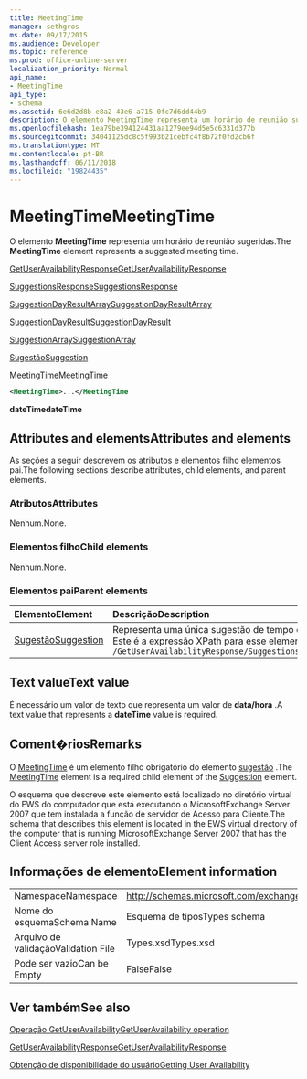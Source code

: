 ```yaml
---
title: MeetingTime
manager: sethgros
ms.date: 09/17/2015
ms.audience: Developer
ms.topic: reference
ms.prod: office-online-server
localization_priority: Normal
api_name:
- MeetingTime
api_type:
- schema
ms.assetid: 6e6d2d8b-e8a2-43e6-a715-0fc7d6dd44b9
description: O elemento MeetingTime representa um horário de reunião sugeridas.
ms.openlocfilehash: 1ea79be394124431aa1279ee94d5e5c6331d377b
ms.sourcegitcommit: 34041125dc8c5f993b21cebfc4f8b72f0fd2cb6f
ms.translationtype: MT
ms.contentlocale: pt-BR
ms.lasthandoff: 06/11/2018
ms.locfileid: "19824435"
---
```

# <a name="meetingtime"></a><span data-ttu-id="99f57-103">MeetingTime</span><span class="sxs-lookup"><span data-stu-id="99f57-103">MeetingTime</span></span>

<span data-ttu-id="99f57-104">O elemento **MeetingTime** representa um horário de reunião sugeridas.</span><span class="sxs-lookup"><span data-stu-id="99f57-104">The **MeetingTime** element represents a suggested meeting time.</span></span> 
  
[<span data-ttu-id="99f57-105">GetUserAvailabilityResponse</span><span class="sxs-lookup"><span data-stu-id="99f57-105">GetUserAvailabilityResponse</span></span>](getuseravailabilityresponse.md)
  
[<span data-ttu-id="99f57-106">SuggestionsResponse</span><span class="sxs-lookup"><span data-stu-id="99f57-106">SuggestionsResponse</span></span>](suggestionsresponse.md)
  
[<span data-ttu-id="99f57-107">SuggestionDayResultArray</span><span class="sxs-lookup"><span data-stu-id="99f57-107">SuggestionDayResultArray</span></span>](suggestiondayresultarray.md)
  
[<span data-ttu-id="99f57-108">SuggestionDayResult</span><span class="sxs-lookup"><span data-stu-id="99f57-108">SuggestionDayResult</span></span>](suggestiondayresult.md)
  
[<span data-ttu-id="99f57-109">SuggestionArray</span><span class="sxs-lookup"><span data-stu-id="99f57-109">SuggestionArray</span></span>](suggestionarray.md)
  
[<span data-ttu-id="99f57-110">Sugestão</span><span class="sxs-lookup"><span data-stu-id="99f57-110">Suggestion</span></span>](suggestion.md)
  
[<span data-ttu-id="99f57-111">MeetingTime</span><span class="sxs-lookup"><span data-stu-id="99f57-111">MeetingTime</span></span>](meetingtime.md)
  
```xml
<MeetingTime>...</MeetingTime
```

 <span data-ttu-id="99f57-112">**dateTime**</span><span class="sxs-lookup"><span data-stu-id="99f57-112">**dateTime**</span></span>
## <a name="attributes-and-elements"></a><span data-ttu-id="99f57-113">Attributes and elements</span><span class="sxs-lookup"><span data-stu-id="99f57-113">Attributes and elements</span></span>

<span data-ttu-id="99f57-114">As seções a seguir descrevem os atributos e elementos filho elementos pai.</span><span class="sxs-lookup"><span data-stu-id="99f57-114">The following sections describe attributes, child elements, and parent elements.</span></span>
  
### <a name="attributes"></a><span data-ttu-id="99f57-115">Atributos</span><span class="sxs-lookup"><span data-stu-id="99f57-115">Attributes</span></span>

<span data-ttu-id="99f57-116">Nenhum.</span><span class="sxs-lookup"><span data-stu-id="99f57-116">None.</span></span>
  
### <a name="child-elements"></a><span data-ttu-id="99f57-117">Elementos filho</span><span class="sxs-lookup"><span data-stu-id="99f57-117">Child elements</span></span>

<span data-ttu-id="99f57-118">Nenhum.</span><span class="sxs-lookup"><span data-stu-id="99f57-118">None.</span></span>
  
### <a name="parent-elements"></a><span data-ttu-id="99f57-119">Elementos pai</span><span class="sxs-lookup"><span data-stu-id="99f57-119">Parent elements</span></span>

|<span data-ttu-id="99f57-120">**Elemento**</span><span class="sxs-lookup"><span data-stu-id="99f57-120">**Element**</span></span>|<span data-ttu-id="99f57-121">**Descrição**</span><span class="sxs-lookup"><span data-stu-id="99f57-121">**Description**</span></span>|
|:-----|:-----|
|[<span data-ttu-id="99f57-122">Sugestão</span><span class="sxs-lookup"><span data-stu-id="99f57-122">Suggestion</span></span>](suggestion.md) <br/> |<span data-ttu-id="99f57-123">Representa uma única sugestão de tempo de reunião.</span><span class="sxs-lookup"><span data-stu-id="99f57-123">Represents a single meeting time suggestion.</span></span>  <br/> <span data-ttu-id="99f57-124">Este é a expressão XPath para esse elemento:</span><span class="sxs-lookup"><span data-stu-id="99f57-124">The following is the XPath expression to this element:</span></span>  <br/>  `/GetUserAvailabilityResponse/SuggestionsResponse/SuggestionDayResultArray/SuggestionDayResult[i]/SuggestionArray/Suggestion[i]` <br/> |
   
## <a name="text-value"></a><span data-ttu-id="99f57-125">Text value</span><span class="sxs-lookup"><span data-stu-id="99f57-125">Text value</span></span>

<span data-ttu-id="99f57-126">É necessário um valor de texto que representa um valor de **data/hora** .</span><span class="sxs-lookup"><span data-stu-id="99f57-126">A text value that represents a **dateTime** value is required.</span></span> 
  
## <a name="remarks"></a><span data-ttu-id="99f57-127">Coment�rios</span><span class="sxs-lookup"><span data-stu-id="99f57-127">Remarks</span></span>

<span data-ttu-id="99f57-128">O [MeetingTime](meetingtime.md) é um elemento filho obrigatório do elemento [sugestão](suggestion.md) .</span><span class="sxs-lookup"><span data-stu-id="99f57-128">The [MeetingTime](meetingtime.md) element is a required child element of the [Suggestion](suggestion.md) element.</span></span> 
  
<span data-ttu-id="99f57-129">O esquema que descreve este elemento está localizado no diretório virtual do EWS do computador que está executando o MicrosoftExchange Server 2007 que tem instalada a função de servidor de Acesso para Cliente.</span><span class="sxs-lookup"><span data-stu-id="99f57-129">The schema that describes this element is located in the EWS virtual directory of the computer that is running MicrosoftExchange Server 2007 that has the Client Access server role installed.</span></span>
  
## <a name="element-information"></a><span data-ttu-id="99f57-130">Informações de elemento</span><span class="sxs-lookup"><span data-stu-id="99f57-130">Element information</span></span>

|||
|:-----|:-----|
|<span data-ttu-id="99f57-131">Namespace</span><span class="sxs-lookup"><span data-stu-id="99f57-131">Namespace</span></span>  <br/> |http://schemas.microsoft.com/exchange/services/2006/types  <br/> |
|<span data-ttu-id="99f57-132">Nome do esquema</span><span class="sxs-lookup"><span data-stu-id="99f57-132">Schema Name</span></span>  <br/> |<span data-ttu-id="99f57-133">Esquema de tipos</span><span class="sxs-lookup"><span data-stu-id="99f57-133">Types schema</span></span>  <br/> |
|<span data-ttu-id="99f57-134">Arquivo de validação</span><span class="sxs-lookup"><span data-stu-id="99f57-134">Validation File</span></span>  <br/> |<span data-ttu-id="99f57-135">Types.xsd</span><span class="sxs-lookup"><span data-stu-id="99f57-135">Types.xsd</span></span>  <br/> |
|<span data-ttu-id="99f57-136">Pode ser vazio</span><span class="sxs-lookup"><span data-stu-id="99f57-136">Can be Empty</span></span>  <br/> |<span data-ttu-id="99f57-137">False</span><span class="sxs-lookup"><span data-stu-id="99f57-137">False</span></span>  <br/> |
   
## <a name="see-also"></a><span data-ttu-id="99f57-138">Ver também</span><span class="sxs-lookup"><span data-stu-id="99f57-138">See also</span></span>



[<span data-ttu-id="99f57-139">Operação GetUserAvailability</span><span class="sxs-lookup"><span data-stu-id="99f57-139">GetUserAvailability operation</span></span>](getuseravailability-operation.md)
  
[<span data-ttu-id="99f57-140">GetUserAvailabilityResponse</span><span class="sxs-lookup"><span data-stu-id="99f57-140">GetUserAvailabilityResponse</span></span>](getuseravailabilityresponse.md)


[<span data-ttu-id="99f57-141">Obtenção de disponibilidade do usuário</span><span class="sxs-lookup"><span data-stu-id="99f57-141">Getting User Availability</span></span>](http://msdn.microsoft.com/library/d4133fcb-9b0f-4e6b-aadf-a389da83516a%28Office.15%29.aspx)

